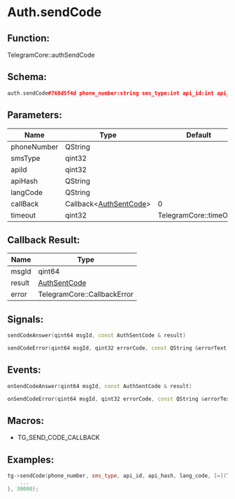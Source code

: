 # Auth.sendCode

## Function:

TelegramCore::authSendCode

## Schema:

```c++
auth.sendCode#768d5f4d phone_number:string sms_type:int api_id:int api_hash:string lang_code:string = auth.SentCode;
```
## Parameters:

|Name|Type|Default|
|----|----|-------|
|phoneNumber|QString||
|smsType|qint32||
|apiId|qint32||
|apiHash|QString||
|langCode|QString||
|callBack|Callback&lt;[AuthSentCode](../../types/authsentcode.md)&gt;|0|
|timeout|qint32|TelegramCore::timeOut()|

## Callback Result:

|Name|Type|
|----|----|
|msgId|qint64|
|result|[AuthSentCode](../../types/authsentcode.md)|
|error|TelegramCore::CallbackError|

## Signals:

```c++
sendCodeAnswer(qint64 msgId, const AuthSentCode & result)
```
```c++
sendCodeError(qint64 msgId, qint32 errorCode, const QString &errorText)
```

## Events:

```c++
onSendCodeAnswer(qint64 msgId, const AuthSentCode & result)
```
```c++
onSendCodeError(qint64 msgId, qint32 errorCode, const QString &errorText)
```

## Macros:

* TG_SEND_CODE_CALLBACK

## Examples:

```c++
tg->sendCode(phone_number, sms_type, api_id, api_hash, lang_code, [=](TG_SEND_CODE_CALLBACK){
    ...
}, 30000);
```
